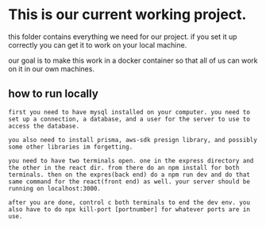 # This is our current working project.
  this folder contains everything we need for our project. if you set it up correctly you can get it to work on your local machine.

  our goal is to make this work in a docker container so that all of us can work on it in our own machines.

  ## how to run locally

    first you need to have mysql installed on your computer. you need to set up a connection, a database, and a user for the server to use to access the database.

    you also need to install prisma, aws-sdk presign library, and possibly some other libraries im forgetting.

    you need to have two terminals open. one in the express directory and the other in the react dir. from there do an npm install for both terminals. then on the expres(back end) do a npm run dev and do that same command for the react(front end) as well. your server should be running on localhost:3000.

    after you are done, control c both terminals to end the dev env. you also have to do npx kill-port [portnumber] for whatever ports are in use.